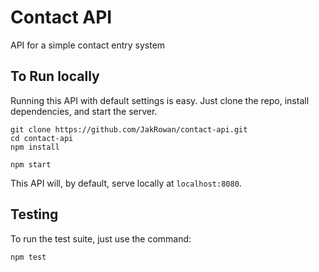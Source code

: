 # Contact API

API for a simple contact entry system


## To Run locally

Running this API with default settings is easy. Just clone the repo, install
dependencies, and start the server.

```
git clone https://github.com/JakRowan/contact-api.git
cd contact-api
npm install

npm start
```

This API will, by default, serve locally at `localhost:8080`.


## Testing

To run the test suite, just use the command:

```
npm test
```

